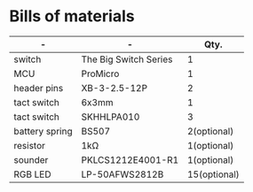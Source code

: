 # Bills of materials

|-|-|Qty.|
|-|-|-|
|switch|The Big Switch Series|1|
|MCU|ProMicro|1|
|header pins|XB-3-2.5-12P|2|
|tact switch|6x3mm|1|
|tact switch|SKHHLPA010|3|
|battery spring|BS507|2(optional)|
|resistor|1kΩ|1(optional)|
|sounder|PKLCS1212E4001-R1|1(optional)|
|RGB LED|LP-50AFWS2812B|15(optional)|
